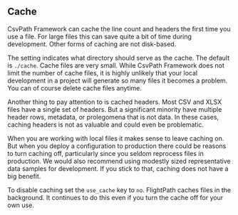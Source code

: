 ## Cache

CsvPath Framework can cache the line count and headers the first time you use a file. For large files this can save quite a bit of time during development. Other forms of caching are not disk-based.

The setting indicates what directory should serve as the cache. The default is `./cache`. Cache files are very small. While CsvPath Framework does not limit the number of cache files, it is highly unlikely that your local development in a project will generate so many files it becomes a problem. You can of course delete cache files anytime.

Another thing to pay attention to is cached headers. Most CSV and XLSX files have a single set of headers. But a significant minority have multiple header rows, metadata, or prolegomena that is not data. In these cases, caching headers is not as valuable and could even be problematic.

When you are working with local files it makes sense to leave caching on. But when you deploy a configuration to production there could be reasons to turn caching off, particularly since you seldom reprocess files in production.  We would also recommend using modestly sized representative data samples for development. If you stick to that, caching does not have a big benefit.

To disable caching set the `use_cache` key to `no`. FlightPath caches files in the background. It continues to do this even if you turn the cache off for your own use.


